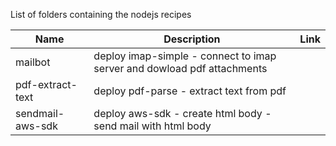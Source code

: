 List of folders containing the nodejs recipes

| Name | Description | Link |
| ----- | ----- | ----- |
| mailbot |deploy imap-simple - connect to imap server and dowload pdf attachments |  |
| pdf-extract-text |deploy pdf-parse - extract text from pdf |  |
| sendmail-aws-sdk |deploy aws-sdk - create html body -send mail with html body |  |